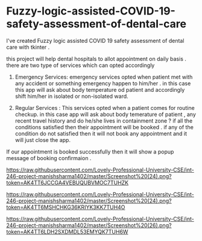 # Fuzzy-logic-assisted-COVID-19-safety-assessment-of-dental-care
I've created Fuzzy logic assisted COVID 19 safety assessment of dental care with tkinter .

this project will help dental hospitals to allot appointment on daily basis .
there are two type of services which can opted accordingly 
1) Emergency Services:
emergency services opted when patient met with any accident or something emergency happen to him/her .
in this case this app will ask about body temperature od patient and accordingly shift him/her in isolated
or non-isolated ward.

2) Regular Services :
 This services opted when a patient comes for routine checkup. 
 in this case app will ask about body temerature of patient , any recent travel history and do he/she lives in containment
 zone ?
 if all the conditions satisfied then their appointment will be booked .
 if any of the condition do not satisfied then it will not book any appointment 
 and it will just close the app.
 
 If our appointment is booked successfully then it will show a popup message of booking confirmaion .

 https://raw.githubusercontent.com/Lovely-Professional-University-CSE/int-246-project-manishsharma1402/master/Screenshot%20(24).png?token=AK4TT6JCCGA4VEBUQUBVMOC7TUHZK
 
 https://raw.githubusercontent.com/Lovely-Professional-University-CSE/int-246-project-manishsharma1402/master/Screenshot%20(24).png?token=AK4TT6MSHCHKG36KRIYK3KK7TUH4O
 
 https://raw.githubusercontent.com/Lovely-Professional-University-CSE/int-246-project-manishsharma1402/master/Screenshot%20(26).png?token=AK4TT6LDH2SXDMDL53EMYQK7TUH6W
 
